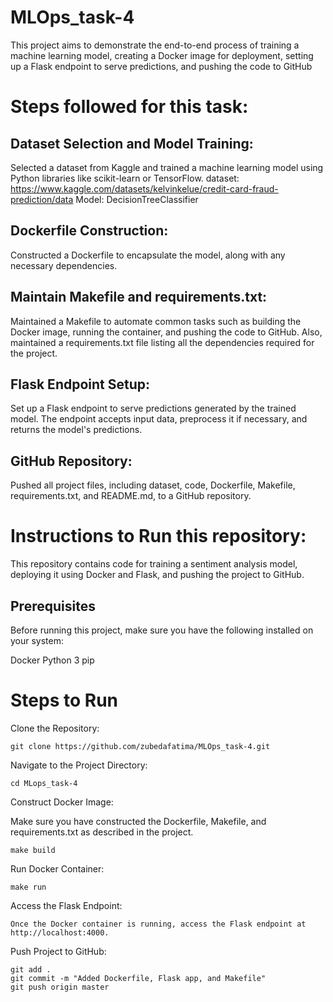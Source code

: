 # MLOps_task-4
This project aims to demonstrate the end-to-end process of training a machine learning model, creating a Docker image for deployment, setting up a Flask endpoint to serve predictions, and pushing the code to GitHub

# Steps followed for this task:
## Dataset Selection and Model Training: 
  Selected a dataset from Kaggle and trained a machine learning model using Python libraries like scikit-learn or TensorFlow.
  dataset: https://www.kaggle.com/datasets/kelvinkelue/credit-card-fraud-prediction/data 
  Model: DecisionTreeClassifier

## Dockerfile Construction: 
  Constructed a Dockerfile to encapsulate the model, along with any necessary dependencies.

## Maintain Makefile and requirements.txt: 
  Maintained a Makefile to automate common tasks such as building the Docker image, running the container, and pushing the code to GitHub. Also, maintained a requirements.txt file listing    all the dependencies required for the project.

## Flask Endpoint Setup: 
  Set up a Flask endpoint to serve predictions generated by the trained model. The endpoint accepts input data, preprocess it if necessary, and returns the model's predictions.

## GitHub Repository: 
  Pushed all project files, including dataset, code, Dockerfile, Makefile, requirements.txt, and README.md, to a GitHub repository.

# Instructions to Run this repository:
This repository contains code for training a sentiment analysis model, deploying it using Docker and Flask, and pushing the project to GitHub.

## Prerequisites
Before running this project, make sure you have the following installed on your system:

Docker
Python 3
pip

# Steps to Run
Clone the Repository:

	git clone https://github.com/zubedafatima/MLOps_task-4.git
 
Navigate to the Project Directory:

	cd MLops_task-4

Construct Docker Image:

Make sure you have constructed the Dockerfile, Makefile, and requirements.txt as described in the project.

	make build
 
Run Docker Container:

	make run
 
Access the Flask Endpoint:

	Once the Docker container is running, access the Flask endpoint at http://localhost:4000.
 
Push Project to GitHub:

	git add .
	git commit -m "Added Dockerfile, Flask app, and Makefile"
	git push origin master
	
